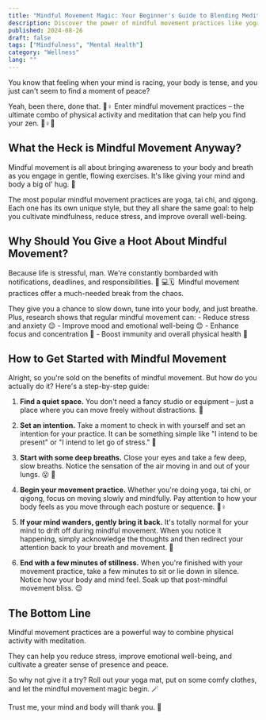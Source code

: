 ```yaml
---
title: "Mindful Movement Magic: Your Beginner's Guide to Blending Meditation with Yoga and Tai Chi 🧘♀️✨"
description: Discover the power of mindful movement practices like yoga and tai chi to reduce stress, improve emotional well-being, and cultivate peace. 🧘♀️🌿
published: 2024-08-26
draft: false
tags: ["Mindfulness", "Mental Health"]
category: "Wellness"
lang: ""
---
```



You know that feeling when your mind is racing, your body is tense, and you just can't seem to find a moment of peace?

Yeah, been there, done that. 🙋♀️ Enter mindful movement practices – the ultimate combo of physical activity and meditation that can help you find your zen. 🧘♀️🌿


## What the Heck is Mindful Movement Anyway?

Mindful movement is all about bringing awareness to your body and breath as you engage in gentle, flowing exercises. It's like giving your mind and body a big ol' hug. 🤗

The most popular mindful movement practices are yoga, tai chi, and qigong. Each one has its own unique style, but they all share the same goal: to help you cultivate mindfulness, reduce stress, and improve overall well-being.

## Why Should You Give a Hoot About Mindful Movement?

Because life is stressful, man. We're constantly bombarded with notifications, deadlines, and responsibilities. 📱 💻🗓 ️ Mindful movement practices offer a much-needed break from the chaos.

They give you a chance to slow down, tune into your body, and just breathe. Plus, research shows that regular mindful movement can: - Reduce stress and anxiety 😌 - Improve mood and emotional well-being 😊 - Enhance focus and concentration 🧠 - Boost immunity and overall physical health 💪

## How to Get Started with Mindful Movement

Alright, so you're sold on the benefits of mindful movement. But how do you actually do it? Here's a step-by-step guide:

1. **Find a quiet space.** You don't need a fancy studio or equipment – just a place where you can move freely without distractions. 🏡

2. **Set an intention.** Take a moment to check in with yourself and set an intention for your practice. It can be something simple like "I intend to be present" or "I intend to let go of stress." 💭

3. **Start with some deep breaths.** Close your eyes and take a few deep, slow breaths. Notice the sensation of the air moving in and out of your lungs. 😮 💨

4. **Begin your movement practice.** Whether you're doing yoga, tai chi, or qigong, focus on moving slowly and mindfully. Pay attention to how your body feels as you move through each posture or sequence. 🧘♀️

5. **If your mind wanders, gently bring it back.** It's totally normal for your mind to drift off during mindful movement. When you notice it happening, simply acknowledge the thoughts and then redirect your attention back to your breath and movement. 🍃

6. **End with a few minutes of stillness.** When you're finished with your movement practice, take a few minutes to sit or lie down in silence. Notice how your body and mind feel. Soak up that post-mindful movement bliss. 😌

## The Bottom Line

Mindful movement practices are a powerful way to combine physical activity with meditation.

They can help you reduce stress, improve emotional well-being, and cultivate a greater sense of presence and peace.

So why not give it a try? Roll out your yoga mat, put on some comfy clothes, and let the mindful movement magic begin. 🪄

Trust me, your mind and body will thank you. 🙏
